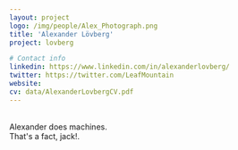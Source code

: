 ```yaml
---
layout: project
logo: /img/people/Alex_Photograph.png
title: 'Alexander Lövberg'
project: lovberg

# Contact info
linkedin: https://www.linkedin.com/in/alexanderlovberg/
twitter: https://twitter.com/LeafMountain
website:
cv: data/AlexanderLovbergCV.pdf
---
```

<br>
Alexander does machines.
<br>
That's a fact, jack!.
<br>